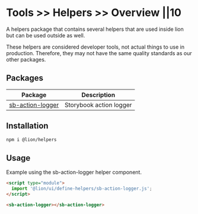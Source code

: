 # Tools >> Helpers >> Overview ||10

A helpers package that contains several helpers that are used inside lion but can be used outside as well.

These helpers are considered developer tools, not actual things to use in production.
Therefore, they may not have the same quality standards as our other packages.

## Packages

| Package                                | Description             |
| -------------------------------------- | ----------------------- |
| [sb-action-logger](https://github.com/ing-bank/lion/blob/e930b7b667ceaf66c2fab86a76044d0260b934fa/docs/fundamentals/tools/helpers/action-logger.md) | Storybook action logger |

## Installation

```bash
npm i @lion/helpers
```

## Usage

Example using the sb-action-logger helper component.

```html
<script type="module">
  import '@lion/ui/define-helpers/sb-action-logger.js';
</script>

<sb-action-logger></sb-action-logger>
```
